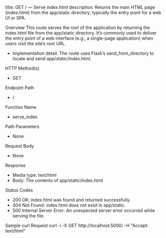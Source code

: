 title: GET / — Serve index.html
description: Returns the main HTML page (index.html) from the app/static directory, typically the entry point for a web UI or SPA.

Overview
This route serves the root of the application by returning the index.html file from the app/static directory. It’s commonly used to deliver the entry point of a web interface (e.g., a single-page application) when users visit the site’s root URL.

- Implementation detail: The route uses Flask’s send_from_directory to locate and send app/static/index.html.

HTTP Method(s)
- GET

Endpoint Path
- /

Function Name
- serve_index

Path Parameters
- None

Request Body
- None

Response
- Media type: text/html
- Body: The contents of app/static/index.html

Status Codes
- 200 OK: index.html was found and returned successfully.
- 404 Not Found: index.html does not exist in app/static.
- 500 Internal Server Error: An unexpected server error occurred while serving the file.

Sample curl Request
curl -i -X GET http://localhost:5000/ -H "Accept: text/html"